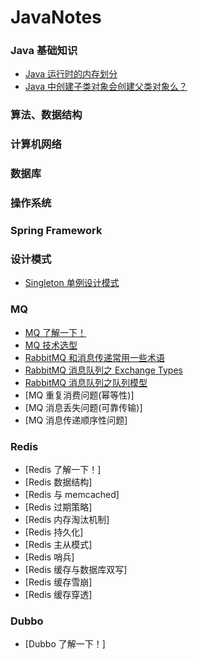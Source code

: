 # JavaNotes

### Java 基础知识
- [Java 运行时的内存划分](/MD/base/memoryModel.md)
- [Java 中创建子类对象会创建父类对象么？](/MD/base/extends.md)

### 算法、数据结构

### 计算机网络

### 数据库

### 操作系统

### Spring Framework

### 设计模式
- [Singleton 单例设计模式](/MD/designPattern/singleton.md)

### MQ
- [MQ 了解一下！](/MD/mq/mq.md)
- [MQ 技术选型](/MD/mq/choice.md)
- [RabbitMQ 和消息传递常用一些术语](/MD/mq/RabbitMq_01.MD)
- [RabbitMQ 消息队列之 Exchange Types](/MD/mq/RabbitMq_02.MD)
- [RabbitMQ 消息队列之队列模型](/MD/mq/queue_model.md)
- [MQ 重复消费问题(幂等性)]
- [MQ 消息丢失问题(可靠传输)]
- [MQ 消息传递顺序性问题]

### Redis
- [Redis 了解一下！]
- [Redis 数据结构]
- [Redis 与 memcached]
- [Redis 过期策略]
- [Redis 内存淘汰机制]
- [Redis 持久化]
- [Redis 主从模式]
- [Redis 哨兵]
- [Redis 缓存与数据库双写]
- [Redis 缓存雪崩]
- [Redis 缓存穿透]

### Dubbo
- [Dubbo 了解一下！]
